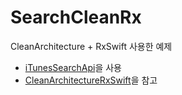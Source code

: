 SearchCleanRx
===============

CleanArchitecture + RxSwift 사용한 예제

* [iTunesSearchApi](https://affiliate.itunes.apple.com/resources/documentation/itunes-store-web-service-search-api/)을 사용
* [CleanArchitectureRxSwift](https://github.com/sergdort/CleanArchitectureRxSwift)을 참고
